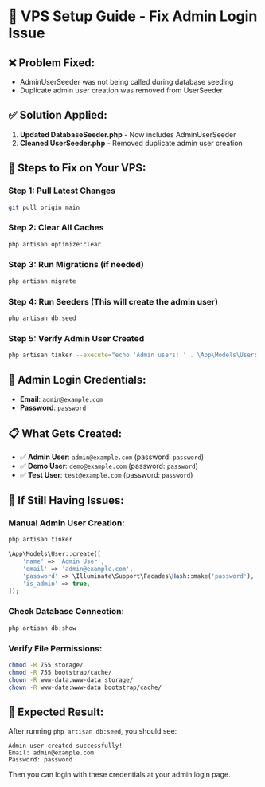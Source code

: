 # 🚀 VPS Setup Guide - Fix Admin Login Issue

## ❌ **Problem Fixed:**
- AdminUserSeeder was not being called during database seeding
- Duplicate admin user creation was removed from UserSeeder

## ✅ **Solution Applied:**
1. **Updated DatabaseSeeder.php** - Now includes AdminUserSeeder
2. **Cleaned UserSeeder.php** - Removed duplicate admin user creation

## 🔧 **Steps to Fix on Your VPS:**

### **Step 1: Pull Latest Changes**
```bash
git pull origin main
```

### **Step 2: Clear All Caches**
```bash
php artisan optimize:clear
```

### **Step 3: Run Migrations (if needed)**
```bash
php artisan migrate
```

### **Step 4: Run Seeders (This will create the admin user)**
```bash
php artisan db:seed
```

### **Step 5: Verify Admin User Created**
```bash
php artisan tinker --execute="echo 'Admin users: ' . \App\Models\User::where('is_admin', true)->count();"
```

## 🔑 **Admin Login Credentials:**
- **Email**: `admin@example.com`
- **Password**: `password`

## 📋 **What Gets Created:**
- ✅ **Admin User**: `admin@example.com` (password: `password`)
- ✅ **Demo User**: `demo@example.com` (password: `password`)
- ✅ **Test User**: `test@example.com` (password: `password`)

## 🚨 **If Still Having Issues:**

### **Manual Admin User Creation:**
```bash
php artisan tinker
```

```php
\App\Models\User::create([
    'name' => 'Admin User',
    'email' => 'admin@example.com',
    'password' => \Illuminate\Support\Facades\Hash::make('password'),
    'is_admin' => true,
]);
```

### **Check Database Connection:**
```bash
php artisan db:show
```

### **Verify File Permissions:**
```bash
chmod -R 755 storage/
chmod -R 755 bootstrap/cache/
chown -R www-data:www-data storage/
chown -R www-data:www-data bootstrap/cache/
```

## 🎯 **Expected Result:**
After running `php artisan db:seed`, you should see:
```
Admin user created successfully!
Email: admin@example.com
Password: password
```

Then you can login with these credentials at your admin login page.
